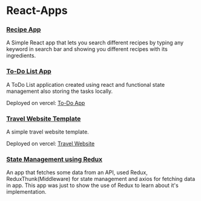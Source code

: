 # React-Apps

### [Recipe App](./recipe)

A Simple React app that lets you search different recipes by typing any keyword in search bar and showing you different recipes with its ingredients.

### [To-Do List App](./todo-app)

A ToDo List application created using react and functional state management also storing the tasks locally.

Deployed on vercel: [To-Do App](https://todo-app-theta-five.vercel.app)

### [Travel Website Template](./website-template)

A simple travel website template.

Deployed on vercel: [Travel Website](https://website-template-chi.vercel.app)

### [State Management using Redux](./state-management-redux)

An app that fetches some data from an API, used Redux, ReduxThunk(Middleware) for state management and axios for fetching data in app. This app was just to show the use of Redux to learn about it's implementation.
